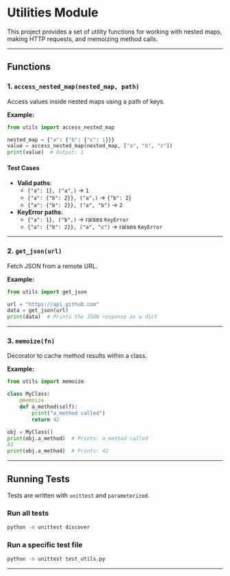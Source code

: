 # Utilities Module

This project provides a set of utility functions for working with nested maps, making HTTP requests, and memoizing method calls.

---

## Functions

### 1. `access_nested_map(nested_map, path)`
Access values inside nested maps using a path of keys.

**Example:**
```python
from utils import access_nested_map

nested_map = {"a": {"b": {"c": 1}}}
value = access_nested_map(nested_map, ["a", "b", "c"])
print(value)  # Output: 1
```

#### Test Cases
- **Valid paths**:
  - `{"a": 1}, ("a",)` → `1`
  - `{"a": {"b": 2}}, ("a",)` → `{"b": 2}`
  - `{"a": {"b": 2}}, ("a", "b")` → `2`
- **KeyError paths**:
  - `{"a": 1}, ("b",)` → raises `KeyError`
  - `{"a": {"b": 2}}, ("a", "c")` → raises `KeyError`

---

### 2. `get_json(url)`
Fetch JSON from a remote URL.

**Example:**
```python
from utils import get_json

url = "https://api.github.com"
data = get_json(url)
print(data)  # Prints the JSON response as a dict
```

---

### 3. `memoize(fn)`
Decorator to cache method results within a class.

**Example:**
```python
from utils import memoize

class MyClass:
    @memoize
    def a_method(self):
        print("a_method called")
        return 42

obj = MyClass()
print(obj.a_method)  # Prints: a_method called
42
print(obj.a_method)  # Prints: 42
```

---

## Running Tests

Tests are written with `unittest` and `parameterized`.

### Run all tests
```bash
python -m unittest discover
```

### Run a specific test file
```bash
python -m unittest test_utils.py
```

---
